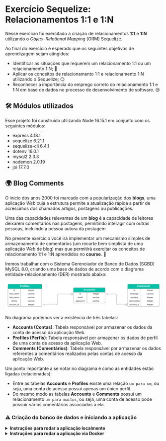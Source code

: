 # Exercício Sequelize: Relacionamentos 1:1 e 1:N

Nesse exercício foi exercitado a criação de relacionamentos **1:1** e **1:N** utilizando o _Object-Relational Mapping_ (ORM) Sequelize.

Ao final do exercício é esperado que os seguintes objetivos de aprendizagem sejam atingidos:

- Identificar as situações que requerem um relacionamento 1:1 ou um relacionamento 1:N; 👀
- Aplicar os conceitos de relacionamento 1:1 e relacionamento 1:N utilizando o Sequelize; :smirk:
- Reconhecer a importância do emprego correto do relacionamento 1:1 e 1:N em base de dados no processo de desenvolvimento de software. :heart_eyes:

## 🛠 Módulos utilizados

Esse projeto foi construído utilizando Node 16.15.1 em conjunto com os seguintes módulos:

- express 4.18.1
- sequelize 6.21.1
- sequelize-cli 6.4.1
- dotenv 16.0.1
- mysql2 2.3.3
- nodemon 2.0.19
- joi 17.7.0

## 🌍 Blog Comments

O início dos anos 2000 foi marcado com a popularização dos **blogs**, uma aplicação _Web_ cuja a estrutura permite a atualização rápida a partir de acréscimos dos chamados artigos, postagens ou publicações.

Uma das capacidades relevantes de um **blog** é a capacidade de leitores deixarem comentários nas postagens, permitindo interagir com outras pessoas, incluindo a pessoa autora da postagem.

No presente exercício você irá implementar um mecanismo simples de armazenamento de comentários (um recorte bem simplista de uma aplicação _Web_ de blog) mas que permitirá exercitar os conceitos de relacionamento 1:1 e 1:N aprendidos no **course**. :tada:

Iremos trabalhar com o Sistema Gerenciador de Banco de Dados (SGBD) MySQL 8.0, criando uma base de dados de acordo com o diagrama entidade-relacionamento (DER) mostrado abaixo:

![Diagrama Entidade-Relacionamento](figures/der-trybe-blog-comments.png)

No diagrama podemos ver a existência de três tabelas:

- **Accounts (Contas)**: Tabela responsável por armazenar os dados da conta de acesso da aplicação Web.
- **Profiles (Perfis)**: Tabela responsável por armazenar os dados de perfil de uma conta de acesso da aplicação Web.
- **Comments (Comentários)**: Tabela responsável por armazenar os dados referentes a comentários realizados pelas contas de acesso da aplicação Web.

Um ponto importante a se notar no diagrama é como as entidades estão ligadas (relacionadas):

- Entre as tabelas **Accounts** e **Profiles** existe uma relação `um para um`, ou seja, uma conta de acesso possui apenas um único perfil.
- Do mesmo modo as tabelas **Accounts** e **Comments** possui um relacionamento `um para muitos`, ou seja, uma conta de acesso pode possuir vários comentários associados a ela.

### ⚠️ Criação do banco de dados e iniciando a aplicação

<details><summary><strong>Instruções para rodar a aplicação localmente</strong></summary>

1. Primeiramente será necessário criar um arquivo `.env` que tenha as variáveis de ambiente necessárias para que a aplicação acesse seu SGBD MySQL (existe um arquivo chamado de `.env.example` o qual pode ser copiado e renomeado para `.env`).

O arquivo '.env' deve conter o seguinte conteúdo:

```bash
DATABASE_USER=root
DATABASE_PASSWORD=password
DATABASE_HOSTNAME=hostname
PORT=3001
```

Onde:

- _DATABASE_USER_: Nome de usuário do MySQL. Aqui estamos utilizando o usuário **root** mas, em um ambiente de produção, deve-se utilizar um outro usuário por questões de segurança;
- _DATABASE_PASSWORD_: A senha do nome de usuário especificado em _DATABASE_USER_;
- _DATABASE_HOSTNAME_: O nome do _host_ (computador hospedeiro) no qual o servidor MySQL está sendo executado. Caso você esteja executando o servidor MySQL no seu computador local o valor deve ser `127.0.0.1`;
- _PORT_: A porta usada pelo servidor Node da API.

2. Instale as dependências

```bash
npm install
```

3. Execute os seguintes comandos para criar a base de dados `trybe_blog_comment` no seu servidor MySQL e popular as tabelas com alguns dados

```bash
npx sequelize-cli db:drop
npx sequelize-cli db:create
npx sequelize-cli db:migrate
npx sequelize-cli db:seed:all
```

4. Inicie o servidor da API

```bash
npm run debug
```

</details>

<details><summary><strong>Instruções para rodar a aplicação via Docker</strong></summary>
  
Existe um arquivo `docker-compose.yml` configurado caso queira rodar os contêineres via Docker.

1. Inicie os contêineres

```bash
docker-compose up -d
```

2. Acesse o contêiner da API

```bash
docker exec -it exercise-sequelize-associations-11-1n-api-1 bash
```

3. Instale as dependências

```bash
npm install
```

4. Execute os seguintes comandos para criar a base de dados `trybe_blog_comment` no seu servidor MySQL e popular as tabelas com alguns dados

```bash
npx sequelize-cli db:drop
npx sequelize-cli db:create
npx sequelize-cli db:migrate
npx sequelize-cli db:seed:all
```

5. Inicie o servidor da API

```bash
npm run debug
```

</details>
